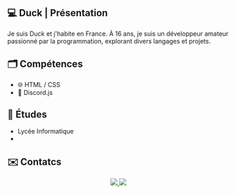## 💻 Duck | Présentation

Je suis Duck et j'habite en France. À 16 ans, je suis un développeur amateur passionné par la programmation, explorant divers langages et projets.

## 🗂️ Compétences
  
* 🌐 HTML / CSS
* 🤖 Discord.js

## 🏫 Études

* Lycée Informatique
* 
## ✉️ Contatcs
<div align="center">
  <a href="mailto:remyroquain72@gmail.com">
    <img src="https://img.shields.io/badge/Gmail-D14836?style=for-the-badge&logo=gmail&logoColor=white" target="_blank"/>
  </a>
    
  <a href="https://www.duckporfolio.xyz/">
    <img src="https://img.shields.io/badge/Portfolio-8DB59A?style=for-the-badge&logo=About.me&logoColor=white" target="_blank"/>
  </a>
</div>
